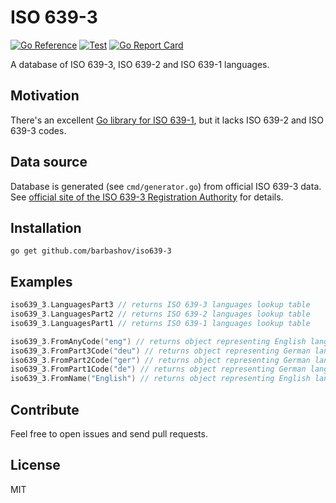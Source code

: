 # ISO 639-3

[![Go Reference](https://pkg.go.dev/badge/github.com/barbashov/iso639-3?status.svg)](https://pkg.go.dev/github.com/barbashov/iso639-3)
[![Test](https://github.com/barbashov/iso639-3/actions/workflows/test.yml/badge.svg)](https://github.com/barbashov/iso639-3/actions/workflows/test.yml)
[![Go Report Card](https://goreportcard.com/badge/github.com/barbashov/iso639-3)](https://goreportcard.com/report/github.com/barbashov/iso639-3)

A database of ISO 639-3, ISO 639-2 and ISO 639-1 languages.

## Motivation

There's an excellent [Go library for ISO 639-1](https://github.com/emvi/iso-639-1), but it lacks ISO 639-2 and ISO 639-3 codes.

## Data source

Database is generated (see `cmd/generator.go`) from official ISO 639-3 data. See [official site of the ISO 639-3 Registration Authority](https://iso639-3.sil.org) for details.

## Installation

```
go get github.com/barbashov/iso639-3
```

## Examples

```go
iso639_3.LanguagesPart3 // returns ISO 639-3 languages lookup table
iso639_3.LanguagesPart2 // returns ISO 639-2 languages lookup table
iso639_3.LanguagesPart1 // returns ISO 639-1 languages lookup table

iso639_3.FromAnyCode("eng") // returns object representing English language looking through ISO 639-3, ISO 639-2 and ISO 639-1 codes
iso639_3.FromPart3Code("deu") // returns object representing German language looking by ISO 639-3 code
iso639_3.FromPart2Code("ger") // returns object representing German language looking by ISO 639-2 code
iso639_3.FromPart1Code("de") // returns object representing German language looking by ISO 639-1 code
iso639_3.FromName("English") // returns object representing English language looking by language name
```

## Contribute

Feel free to open issues and send pull requests.

## License

MIT